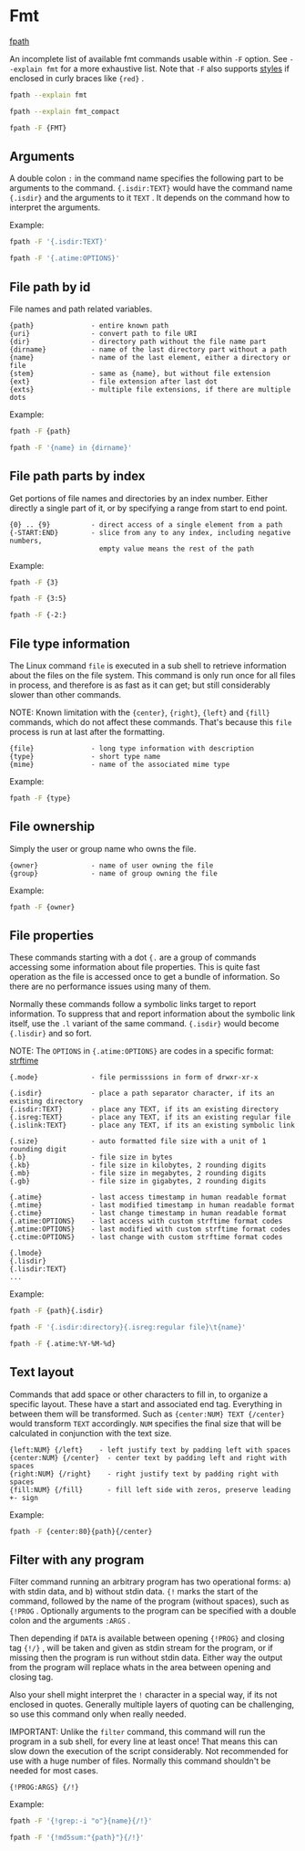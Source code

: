 # Fmt

[fpath](https://github.com/thingsiplay/fpath)

An incomplete list of available fmt commands usable within `-F` option. See
`--explain fmt` for a more exhaustive list. Note that `-F` also supports
[styles](styles.md) if enclosed in curly braces like `{red}` .

```bash
fpath --explain fmt

fpath --explain fmt_compact

fpath -F {FMT}
```

## Arguments

A double colon `:` in the command name specifies the following part to be
arguments to the command. `{.isdir:TEXT}` would have the command name
`{.isdir}` and the arguments to it `TEXT` . It depends on the command how to
interpret the arguments.

Example:

```bash
fpath -F '{.isdir:TEXT}'

fpath -F '{.atime:OPTIONS}'
```

## File path by id

File names and path related variables.

```
{path}              - entire known path
{uri}               - convert path to file URI
{dir}               - directory path without the file name part
{dirname}           - name of the last directory part without a path
{name}              - name of the last element, either a directory or file
{stem}              - same as {name}, but without file extension
{ext}               - file extension after last dot
{exts}              - multiple file extensions, if there are multiple dots
```

Example:

```bash
fpath -F {path}

fpath -F '{name} in {dirname}'
```

## File path parts by index

Get portions of file names and directories by an index number. Either directly
a single part of it, or by specifying a range from start to end point.

```
{0} .. {9}          - direct access of a single element from a path
{-START:END}        - slice from any to any index, including negative numbers,
                      empty value means the rest of the path
```

Example:

```bash
fpath -F {3}

fpath -F {3:5}

fpath -F {-2:}
```

## File type information

The Linux command `file` is executed in a sub shell to retrieve information
about the files on the file system. This command is only run once for all files
in process, and therefore is as fast as it can get; but still considerably
slower than other commands.

NOTE: Known limitation with the `{center}`, `{right}`, `{left}` and `{fill}`
commands, which do not affect these commands. That's because this `file`
process is run at last after the formatting.

```
{file}              - long type information with description
{type}              - short type name
{mime}              - name of the associated mime type
```

Example:

```bash
fpath -F {type}
```

## File ownership

Simply the user or group name who owns the file.

```
{owner}             - name of user owning the file
{group}             - name of group owning the file
```

Example:

```bash
fpath -F {owner}
```

## File properties

These commands starting with a dot `{.` are a group of commands accessing some
information about file properties. This is quite fast operation as the file is
accessed once to get a bundle of information. So there are no performance
issues using many of them.

Normally these commands follow a symbolic links target to report information.
To suppress that and report information about the symbolic link itself, use the
`.l` variant of the same command. `{.isdir}` would become `{.lisdir}` and so
fort.

NOTE: The `OPTIONS` in `{.atime:OPTIONS}` are codes in a specific format:
[strftime](https://docs.python.org/3/library/datetime.html#strftime-and-strptime-format-codes)

```
{.mode}             - file permisssions in form of drwxr-xr-x

{.isdir}            - place a path separator character, if its an existing directory
{.isdir:TEXT}       - place any TEXT, if its an existing directory
{.isreg:TEXT}       - place any TEXT, if its an existing regular file
{.islink:TEXT}      - place any TEXT, if its an existing symbolic link

{.size}             - auto formatted file size with a unit of 1 rounding digit
{.b}                - file size in bytes
{.kb}               - file size in kilobytes, 2 rounding digits
{.mb}               - file size in megabytes, 2 rounding digits
{.gb}               - file size in gigabytes, 2 rounding digits

{.atime}            - last access timestamp in human readable format
{.mtime}            - last modified timestamp in human readable format
{.ctime}            - last change timestamp in human readable format
{.atime:OPTIONS}    - last access with custom strftime format codes
{.mtime:OPTIONS}    - last modified with custom strftime format codes
{.ctime:OPTIONS}    - last change with custom strftime format codes

{.lmode}
{.lisdir}
{.lisdir:TEXT}
...
```

Example:

```bash
fpath -F {path}{.isdir}

fpath -F '{.isdir:directory}{.isreg:regular file}\t{name}'

fpath -F {.atime:%Y-%M-%d}
```

## Text layout

Commands that add space or other characters to fill in, to organize a specific
layout. These have a start and associated end tag. Everything in between them
will be transformed. Such as `{center:NUM} TEXT {/center}` would transform
`TEXT` accordingly. `NUM` specifies the final size that will be calculated in
conjunction with the text size.

```
{left:NUM} {/left}    - left justify text by padding left with spaces
{center:NUM} {/center}  - center text by padding left and right with spaces
{right:NUM} {/right}    - right justify text by padding right with spaces
{fill:NUM} {/fill}      - fill left side with zeros, preserve leading +- sign
```

Example:

```bash
fpath -F {center:80}{path}{/center}
```

## Filter with any program

Filter command running an arbitrary program has two operational forms: a) with
stdin data, and b) without stdin data. `{!` marks the start of the command,
followed by the name of the program (without spaces), such as `{!PROG` .
Optionally arguments to the program can be specified with a double colon and
the arguments `:ARGS` .

Then depending if `DATA` is available between opening `{!PROG}` and closing tag
`{!/}` , will be taken and given as stdin stream for the program, or if missing
then the program is run without stdin data. Either way the output from the
program will replace whats in the area between opening and closing tag.

Also your shell might interpret the `!` character in a special way, if its not
enclosed in quotes. Generally multiple layers of quoting can be challenging, so
use this command only when really needed.

IMPORTANT: Unlike the `filter` command, this command will run the program in a
sub shell, for every line at least once! That means this can slow down the
execution of the script considerably. Not recommended for use with a huge
number of files. Normally this command shouldn't be needed for most cases.

```
{!PROG:ARGS} {/!}
```

Example:

```bash
fpath -F '{!grep:-i "o"}{name}{/!}'

fpath -F '{!md5sum:"{path}"}{/!}'
```
